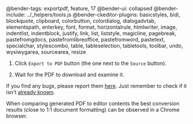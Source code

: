 @bender-tags: exportpdf, feature, 17 @bender-ui: collapsed @bender-include: ../_helpers/tools.js
@bender-ckeditor-plugins: basicstyles, bidi, blockquote, clipboard, colorbutton, colordialog, dialogadvtab,
elementspath, enterkey, font, format, horizontalrule, htmlwriter, image, indentlist, indentblock, justify, link, list,
liststyle, magicline, pagebreak, pastefromgdocs, pastefromlibreoffice, pastefromword, pastetext, specialchar,
stylescombo, table, tableselection, tabletools, toolbar, undo, wysiwygarea, sourcearea, resize

1. Click `Export to PDF` button (the one next to the `Source` button).

1. Wait for the PDF to download and examine it.

If you find any bugs, please report
them <a href="https://github.com/cksource/ckeditor4-plugin-exportpdf/issues" target="_blank">here</a>. Just remember to
check if it
isn't <a href="https://github.com/cksource/ckeditor4-plugin-exportpdf/issues?q=is%3Aopen+is%3Aissue+label%3Atype%3Abug" target="_blank">
already known</a>.

When comparing generated PDF to editor contents the best conversion results (close to 1:1 document formatting) can be
observed in a Chrome browser.
